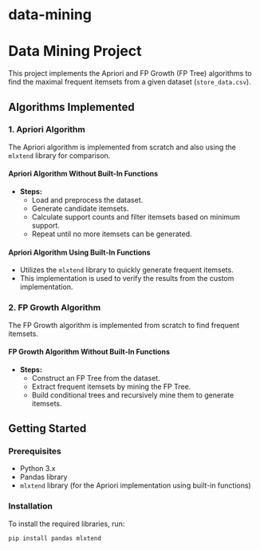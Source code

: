 # data-mining
# Data Mining Project

This project implements the Apriori and FP Growth (FP Tree) algorithms to find the maximal frequent itemsets from a given dataset (`store_data.csv`).

## Algorithms Implemented

### 1. Apriori Algorithm
The Apriori algorithm is implemented from scratch and also using the `mlxtend` library for comparison.

#### Apriori Algorithm Without Built-In Functions
- **Steps:**
  - Load and preprocess the dataset.
  - Generate candidate itemsets.
  - Calculate support counts and filter itemsets based on minimum support.
  - Repeat until no more itemsets can be generated.

#### Apriori Algorithm Using Built-In Functions
- Utilizes the `mlxtend` library to quickly generate frequent itemsets.
- This implementation is used to verify the results from the custom implementation.

### 2. FP Growth Algorithm
The FP Growth algorithm is implemented from scratch to find frequent itemsets.

#### FP Growth Algorithm Without Built-In Functions
- **Steps:**
  - Construct an FP Tree from the dataset.
  - Extract frequent itemsets by mining the FP Tree.
  - Build conditional trees and recursively mine them to generate itemsets.

## Getting Started

### Prerequisites
- Python 3.x
- Pandas library
- `mlxtend` library (for the Apriori implementation using built-in functions)

### Installation
To install the required libraries, run:
```bash
pip install pandas mlxtend
